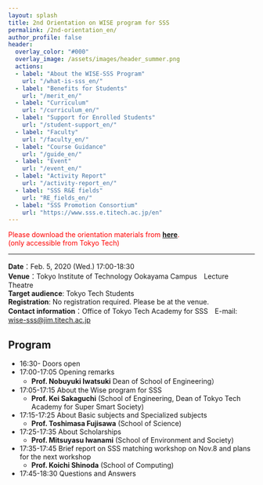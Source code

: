 ```yaml
---
layout: splash
title: 2nd Orientation on WISE program for SSS
permalink: /2nd-orientation_en/
author_profile: false
header:
  overlay_color: "#000"
  overlay_image: /assets/images/header_summer.png
  actions:
  - label: "About the WISE-SSS Program"
    url: "/what-is-sss_en/"
  - label: "Benefits for Students"
    url: "/merit_en/"
  - label: "Curriculum"
    url: "/curriculum_en/"
  - label: "Support for Enrolled Students"
    url: "/student-support_en/"
  - label: "Faculty"
    url: "/faculty_en/"
  - label: "Course Guidance"
    url: "/guide_en/"
  - label: "Event"
    url: "/event_en/"
  - label: "Activity Report"
    url: "/activity-report_en/"
  - label: "SSS R&E fields"
    url: "RE_fields_en/"
  - label: "SSS Promotion Consortium"
    url: "https://www.sss.e.titech.ac.jp/en"
---
```

<span style="color:Red">Please download the orientation materials from [**here**](https://www.sss.e.titech.ac.jp/event-wise-orientation-20200205/materials/).<br> (only accessible from Tokyo Tech)</span><br>

<hr>

**Date**：Feb. 5, 2020 (Wed.) 17:00-18:30<br>
**Venue**：Tokyo Institute of Technology Ookayama Campus　Lecture Theatre<br>
**Target audience**: Tokyo Tech Students<br>
**Registration**: No registration required. Please be at the venue.<br>
**Contact information**：Office of Tokyo Tech Academy for SSS　E-mail: wise-sss@jim.titech.ac.jp<br>

## Program

* 16:30- 	Doors open
* 17:00-17:05 	Opening remarks
  * **Prof. Nobuyuki Iwatsuki** Dean of School of Engineering）
* 17:05-17:15 	About the Wise program for SSS
  * **Prof. Kei Sakaguchi** (School of Engineering, Dean of Tokyo Tech Academy for Super Smart Society)
* 17:15-17:25 	About Basic subjects and Specialized subjects
  * **Prof. Toshimasa Fujisawa** (School of Science)
* 17:25-17:35 	About Scholarships
  * **Prof. Mitsuyasu Iwanami** (School of Environment and Society)
* 17:35-17:45 	Brief report on SSS matching workshop on Nov.8 and plans for the next workshop
  * **Prof. Koichi Shinoda** (School of Computing)
* 17:45-18:30 	Questions and Answers
